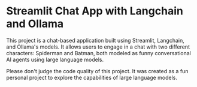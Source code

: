 # Streamlit Chat App with Langchain and Ollama

This project is a chat-based application built using Streamlit, Langchain, and Ollama's models. It allows users to engage in a chat with two different characters: Spiderman and Batman, both modeled as funny conversational AI agents using large language models.

Please don't judge the code quality of this project. It was created as a fun personal project to explore the capabilities of large language models.

